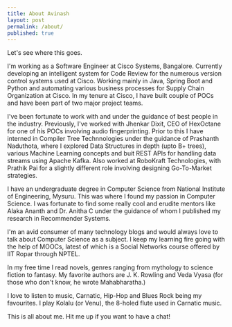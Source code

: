 ```yaml
---
title: About Avinash
layout: post
permalink: /about/
published: true
---
```


Let's see where this goes.

I'm working as a Software Engineer at Cisco Systems, Bangalore. Currently developing an intelligent system for Code Review for the numerous version control systems used at Cisco. Working mainly in Java, Spring Boot and Python and automating various business processes for Supply Chain Organization at Cisco. In my tenure at Cisco, I have built couple of POCs and have been part of two major project teams.

I've been fortunate to work with and under the guidance of best people in the industry. Previously, I've worked with Jhenkar Dixit, CEO of HexOctane for one of his POCs involving audio fingerprinting. Prior to this I have interned in Compiler Tree Technnologies under the guidance of Prashanth Naduthota, where I explored Data Structures in depth (upto B+ trees), various Machine Learning concepts and buit REST APIs for handling data streams using Apache Kafka. Also worked at RoboKraft Technologies, with Prathik Pai for a slightly different role involving designing Go-To-Market strategies.

I have an undergraduate degree in Computer Science from National Institute of Engineering, Mysuru. This was where I found my passion in Computer Science. I was fortunate to find some really cool and erudite mentors like Alaka Ananth and Dr. Anitha C under the guidance of whom I published my research in Recommender Systems. 

I'm an avid consumer of many technology blogs and would always love to talk about Computer Science as a subject. I keep my learning fire going with the help of MOOCs, latest of which is a Social Networks course offered by IIT Ropar through NPTEL.

In my free time I read novels, genres ranging from mythology to science fiction to fantasy. My favorite authors are J. K. Rowling and Veda Vyasa (for those who don't know, he wrote Mahabharatha.)

I love to listen to music, Carnatic, Hip-Hop and Blues Rock being my favourites. I play Kolalu (or Venu), the 8-holed flute used in Carnatic music.

This is all about me. Hit me up if you want to have a chat!